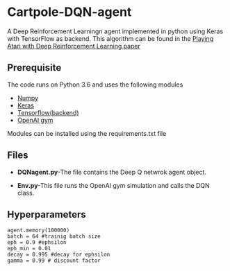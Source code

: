 # Cartpole-DQN-agent
A Deep Reinforcement Learningn agent implemented in python using Keras with TensorFlow as backend. This algorithm can be found in the [Playing Atari with Deep Reinforcement Learning paper](https://arxiv.org/pdf/1312.5602.pdf)


## Prerequisite
The code runs on Python 3.6 and uses the following modules

- [Numpy](http://www.numpy.org)
- [Keras](https://keras.io/#installation)
- [Tensorflow(backend)](https://www.tensorflow.org/install/)
- [OpenAI gym](https://github.com/openai/gym)

Modules can be installed using the requirements.txt file

## Files
- **DQNagent.py**-The file contains the Deep Q netwrok agent object.

- **Env.py**-This file runs the OpenAI gym simulation  and calls the DQN class.

## Hyperparameters
```
agent.memory(100000)
batch = 64 #trainig batch size
eph = 0.9 #ephsilon
eph_min = 0.01
decay = 0.995 #decay for ephsilon
gamma = 0.99 # discount factor
```
